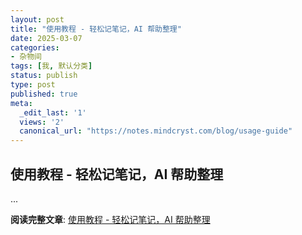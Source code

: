 ```yaml
---
layout: post
title: "使用教程 - 轻松记笔记，AI 帮助整理"
date: 2025-03-07
categories:
- 杂物间
tags: [我, 默认分类]
status: publish
type: post
published: true
meta:
  _edit_last: '1'
  views: '2'
  canonical_url: "https://notes.mindcryst.com/blog/usage-guide"
---
```


## 使用教程 - 轻松记笔记，AI 帮助整理

...

**阅读完整文章**: [使用教程 - 轻松记笔记，AI 帮助整理](https://notes.mindcryst.com/blog/usage-guide)